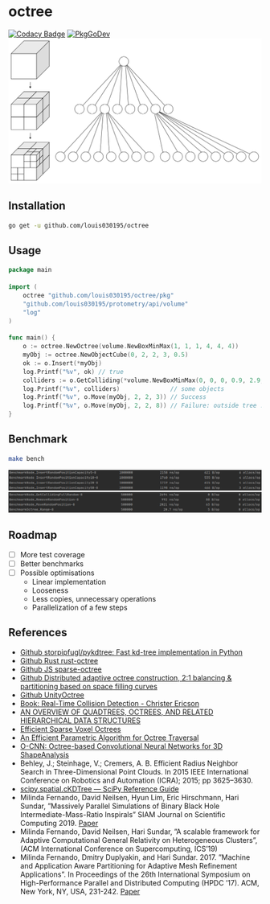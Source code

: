 # octree

[![Codacy Badge](https://api.codacy.com/project/badge/Grade/3aa076e74fce4e80af0e694116444410)](https://app.codacy.com/gh/louis030195/octree?utm_source=github.com&utm_medium=referral&utm_content=louis030195/octree&utm_campaign=Badge_Grade_Dashboard)
[![PkgGoDev](https://pkg.go.dev/badge/louis030195/octree)](https://pkg.go.dev/github.com/louis030195/octree)
![octree](docs/octree.png)

## Installation

```bash
go get -u github.com/louis030195/octree
```

## Usage

```go
package main

import (
	octree "github.com/louis030195/octree/pkg"
    "github.com/louis030195/protometry/api/volume"
    "log"
)

func main() {
	o := octree.NewOctree(volume.NewBoxMinMax(1, 1, 1, 4, 4, 4))
	myObj := octree.NewObjectCube(0, 2, 2, 3, 0.5)
	ok := o.Insert(*myObj)
	log.Printf("%v", ok) // true
	colliders := o.GetColliding(*volume.NewBoxMinMax(0, 0, 0, 0.9, 2.9, 0.9))
	log.Printf("%v", colliders)              // some objects
	log.Printf("%v", o.Move(myObj, 2, 2, 3)) // Success
	log.Printf("%v", o.Move(myObj, 2, 2, 8)) // Failure: outside tree !
}
```

## Benchmark

```bash
make bench
```

![b1](docs/bench1.png)
![b2](docs/bench2.png)

## Roadmap

- [ ] More test coverage
- [ ] Better benchmarks
- [ ] Possible optimisations
    - Linear implementation
    - Looseness
    - Less copies, unnecessary operations
    - Parallelization of a few steps

## References

- [Github storpipfugl/pykdtree: Fast kd-tree implementation in Python](https://github.com/storpipfugl/pykdtree)
- [Github Rust rust-octree](https://github.com/ybyygu/rust-octree)
- [Github JS sparse-octree](https://github.com/vanruesc/sparse-octree)
- [Github Distributed adaptive octree construction, 2:1 balancing & partitioning based on space filling curves](https://github.com/paralab/Dendro-5.01)
- [Github UnityOctree](https://github.com/Nition/UnityOctree)
- [Book: Real-Time Collision Detection - Christer Ericson](https://www.amazon.com/exec/obidos/tg/detail/-/1558607323?tag=realtimecolli-20)
- [AN OVERVIEW OF QUADTREES, OCTREES, AND RELATED HIERARCHICAL DATA STRUCTURES](https://www.cs.umd.edu/~hjs/pubs/Samettfcgc88-ocr.pdf)
- [Efficient Sparse Voxel Octrees](https://research.nvidia.com/publication/efficient-sparse-voxel-octrees)
- [An Efficient Parametric Algorithm for Octree Traversal](http://wscg.zcu.cz/wscg2000/Papers_2000/X31.pdf)
- [O-CNN: Octree-based Convolutional Neural Networks for 3D ShapeAnalysis](https://wang-ps.github.io/O-CNN_files/CNN3D.pdf)
- Behley, J.; Steinhage, V.; Cremers, A. B. Efficient Radius Neighbor Search in
    Three-Dimensional Point Clouds. In 2015 IEEE International Conference on
    Robotics and Automation (ICRA); 2015; pp 3625–3630.
- [scipy.spatial.cKDTree — SciPy Reference Guide](https://docs.scipy.org/doc/scipy/reference/generated/scipy.spatial.cKDTree.html)
- Milinda Fernando, David Neilsen, Hyun Lim, Eric Hirschmann, Hari Sundar, ”Massively Parallel Simulations of Binary Black Hole Intermediate-Mass-Ratio Inspirals” SIAM Journal on Scientific Computing 2019. [Paper](https://doi.org/10.1137/18M1196972)
- Milinda Fernando, David Neilsen, Hari Sundar, ”A scalable framework for Adaptive Computational General Relativity on Heterogeneous Clusters”, (ACM International Conference on Supercomputing, ICS’19)
- Milinda Fernando, Dmitry Duplyakin, and Hari Sundar. 2017. ”Machine and Application Aware Partitioning for Adaptive Mesh Refinement Applications”. In Proceedings of the 26th International Symposium on High-Performance Parallel and Distributed Computing (HPDC ’17). ACM, New York, NY, USA, 231-242. [Paper](https://doi.org/10.1145/3078597.3078610)
